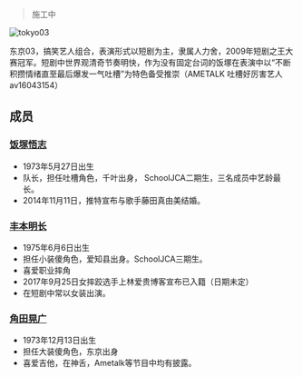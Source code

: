 > 施工中

![tokyo03](https://i.imgur.com/CoujgmJ.png)

东京03，搞笑艺人组合，表演形式以短剧为主，隶属人力舍，2009年短剧之王大赛冠军。短剧中世界观清奇节奏明快，作为没有固定台词的饭塚在表演中以“不断积攒情绪直至最后爆发一气吐槽”为特色备受推崇（AMETALK 吐槽好厉害艺人 av16043154）

## 成员 

### [饭塚悟志](饭塚悟志) 

- 1973年5月27日出生   
- 队长，担任吐槽角色，千叶出身， SchoolJCA二期生，三名成员中艺龄最长。
- 2014年11月11日，推特宣布与歌手藤田真由美结婚。

### [丰本明长](丰本明长)

- 1975年6月6日出生
- 担任小装傻角色，爱知县出身。SchoolJCA三期生。
- 喜爱职业摔角
- 2017年9月25日女摔跤选手上林爱贵博客宣布已入籍（日期未定）
- 在短剧中常以女装出演。

### [角田晃广](角田晃广)

- 1973年12月13日出生
- 担任大装傻角色，东京出身
- 喜爱吉他，在神舌，Ametalk等节目中均有披露。